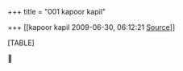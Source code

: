 +++
title = "001 kapoor kapil"

+++
[[kapoor kapil	2009-06-30, 06:12:21 [Source](https://groups.google.com/g/bvparishat/c/E7OjD2LUst0)]]



[TABLE]



